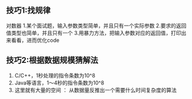 
## 技巧1:找规律
对数器
1.某个面试题，输入参数类型简单，并且只有一个实际参数
2.要求的返回值类型也简单，并且只有一个
3.用暴力方法，把输入参数对应的返回值，打印出来看看，进而优化code


## 技巧2:根据数据规模猜解法
1. C/C++，1秒处理的指令条数为10^8
2. Java等语言，1～4秒的指令条数为10^8
3. 这里就有大量的空间 ： 从数据量反推出一个需要什么时间复杂度的算法








